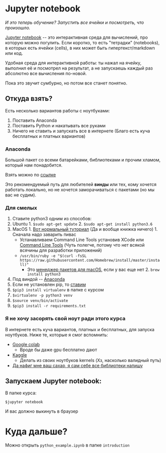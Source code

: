 # Jupyter notebook

_И это теперь обучение? Запустить все ячейки и посмотреть, что произошло._

[Jupyter notebook](http://jupyter.org) -- это интерактивная среда для вычислений, про которую можно погулить. Если коротко, то есть "тетрадки" (notebooks), в которых есть ячейки (cells), в них может быть гипертекст/markdown или код.

Удобная среда для интерактивной работы: ты нажал на ячейку, выполнил её и посмотрел на результат, а не запускаешь каждый раз абсолютно все вычисления по-новой.

Пока это звучит сумбурно, но потом все станет понятно.

## Откуда взять?

Есть несколько вариантов работы с ноутбуками:
1. Поставить Anaconda
2. Поставить Python и накатывать все руками
3. Ничего не ставить и запускать все в интернете (Благо есть куча бесплатных и платных вариантов)

### Anaconda

Большой пакет со всеми батарейками, библиотеками и прочим хламом, который нам понадобится.

Взять можно по [ссылке](https://conda.io/docs/user-guide/install/windows.html)

Это рекомендуемый путь для любителей __винды__ или тех, кому хочется работать локально, но не хочется заморачиваться с пакетами (но мы вас не судим).

### Для смелых

1. Ставите python3 одним из способов:
  1. Ubuntu
    1. `$sudo apt-get update`
    2. `$sudo apt-get install python3.6`
  2. MacOS
    1. [Вот нормальный туториал](https://docs.python-guide.org/starting/install3/osx/) (Да и вообще книжка ничего)
    1. Сначала надо заварить пивас
      - Устанавливаем Command Line Tools установив XCode или [Command Line Tools](https://developer.apple.com/downloads/) (Чуть полегче, потому что нет всякой всячины для разработки приложений)
      - `/usr/bin/ruby -e "$(curl -fsSL https://raw.githubusercontent.com/Homebrew/install/master/install)"`
        - Это [менеджер пакетов для macOS](https://brew.sh/index_ru), если у вас еще нет
    2. `brew install python3`
  3. Под виндой -- [Anaconda](https://conda.io/docs/user-guide/install/windows.html)
2. Если не установлен pip, то [ставим](https://pip.pypa.io/en/stable/installing/)
3. `$pip3 install virtualenv` в папке с курсом
4. `$virtualenv -p python3 venv`
5. `$source venv/bin/activate`
6. `$pip3 install -r requirements.txt`

### Я не хочу засорять свой ноут ради этого курса

В интернете есть куча вариантов, платных и бесплатных, для запуска ноутбуков. Ниже те, которые я смог вспомнить:

- [Google colab](https://colab.research.google.com/)
  - Вроде бы даже gpu бесплатно дают
- [Kaggle](https://www.kaggle.com)
  - Делать из своих ноутбуков kernels (Хз, насколько валидный путь)
- [Да нафиг мне ваш сахар, я сам себе все библиотеки напишу](https://repl.it)

## Запускаем Jupyter notebook:
В папке курса:

`$jupyter notebook`

И вас должно выкинуть в браузер

# Куда дальше?

Можно открыть `python_example.ipynb` в папке `introduction`
